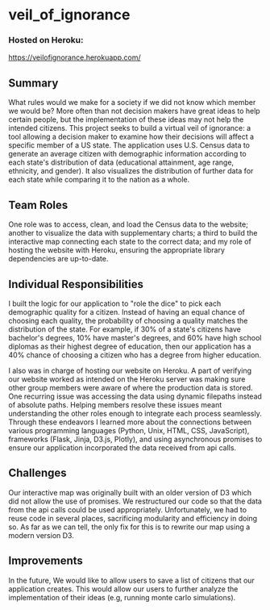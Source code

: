 # veil_of_ignorance

### Hosted on Heroku:
https://veilofignorance.herokuapp.com/

## Summary
What rules would we make for a society if we did not know which member we would be? More often than not decision makers have great ideas to help certain people, but the implementation of these ideas may not help the intended citizens.  This project seeks to build a virtual veil of ignorance: a tool allowing a decision maker to examine how their decisions will affect a specific member of a US state.  The application uses U.S. Census data to generate an average citizen with demographic information according to each state's distribution of data (educational attainment, age range, ethnicity, and gender).  It also visualizes the distribution of further data for each state while comparing it to the nation as a whole.

## Team Roles
One role was to access, clean, and load the Census data to the website; another to visualize the data with supplementary charts; a third to build the interactive map connecting each state to the correct data; and my role of hosting the website with Heroku, ensuring the appropriate library dependencies are up-to-date. 

## Individual Responsibilities
I built the logic for our application to "role the dice" to pick each demographic quality for a citizen.  Instead of having an equal chance of choosing each quality, the probability of choosing a quality matches the distribution of the state.  For example, if 30% of a state's citizens have bachelor's degrees, 10% have master's degrees, and 60% have high school diplomas as their highest degree of education, then our application has a 40% chance of choosing a citizen who has a degree from higher education. 

I also was in charge of hosting our website on Heroku.  A part of verifying our website worked as intended on the Heroku server was making sure other group members were aware of where the production data is stored.  One recurring issue was accessing the data using dynamic filepaths instead of absolute paths.  Helping members resolve these issues meant understanding the other roles enough to integrate each process seamlessly.  Through these endeavors I learned more about the connections between various programming languages (Python, Unix, HTML, CSS, JavaScript), frameworks (Flask, Jinja, D3.js, Plotly), and using asynchronous promises to ensure our application incorporated the data received from api calls.

## Challenges
Our interactive map was originally built with an older version of D3 which did not allow the use of promises. We restructured our code so that the data from the api calls could be used appropriately.  Unfortunately, we had to reuse code in several places, sacrificing modularity and efficiency in doing so.  As far as we can tell, the only fix for this is to rewrite our map using a modern version D3.

## Improvements
In the future, We would like to allow users to save a list of citizens that our application creates.  This would allow our users to further analyze the implementation of their ideas (e.g, running monte carlo simulations).
